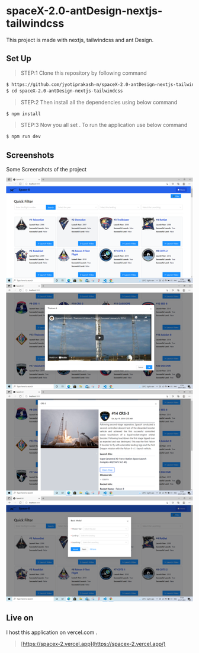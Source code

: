 # spaceX-2.0-antDesign-nextjs-tailwindcss
This project is made with nextjs, tailwindcss and ant Design.

## Set Up

> STEP:1 Clone this repository by following command

```sh
$ https://github.com/jyotiprakash-m/spaceX-2.0-antDesign-nextjs-tailwindcss.git
$ cd spaceX-2.0-antDesign-nextjs-tailwindcss
```
> STEP:2 Then install all the dependencies using below command

```sh
$ npm install 

```
> STEP:3 Now you all set . To run the application use below command

```sh
$ npm run dev

```
## Screenshots
Some Screenshots of the project

<img src="./public/image1.png" title="Main Page">
<img src="./public/image2.png" title="Video Modal">
<img src="./public/image3.png" title="Description Modal">
<img src="./public/image4.png" title="Filter Modal">


## Live on
I host this application on vercel.com .

> [https://spacex-2.vercel.app](https://spacex-2.vercel.app/)

